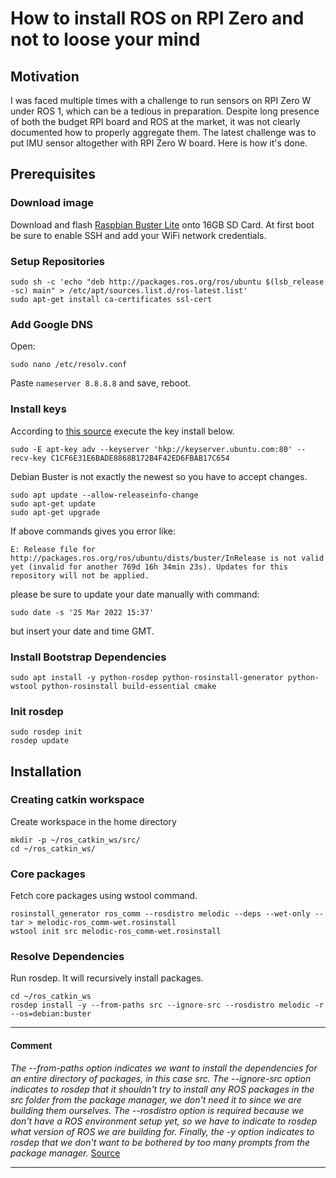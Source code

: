 # How to install ROS on RPI Zero and not to loose your mind

## Motivation
I was faced multiple times with a challenge to run sensors on RPI Zero W under ROS 1, which can be a tedious in preparation. Despite long presence of both the budget RPI board and ROS at the market, it was not clearly documented how to properly aggregate them. The latest challenge was to put IMU sensor altogether with RPI Zero W board. Here is how it's done.

## Prerequisites
### Download image
Download and flash [Raspbian Buster Lite](https://downloads.raspberrypi.org/raspbian_lite/images/raspbian_lite-2020-02-14/) onto 16GB SD Card. At first boot be sure to enable SSH and add your WiFi network credentials.

### Setup Repositories
```
sudo sh -c 'echo "deb http://packages.ros.org/ros/ubuntu $(lsb_release -sc) main" > /etc/apt/sources.list.d/ros-latest.list'
sudo apt-get install ca-certificates ssl-cert
```
### Add Google DNS
Open:
```
sudo nano /etc/resolv.conf
```
Paste `nameserver 8.8.8.8` and save, reboot.
### Install keys
According to [this source](https://answers.ros.org/question/329434/installing-ros-kinetic-on-the-raspberry-pi-no_pubkey-f42ed6fbab17c654/) execute the key install below.
```
sudo -E apt-key adv --keyserver 'hkp://keyserver.ubuntu.com:80' --recv-key C1CF6E31E6BADE8868B172B4F42ED6FBAB17C654
```
Debian Buster is not exactly the newest so you have to accept changes.
```
sudo apt update --allow-releaseinfo-change
sudo apt-get update
sudo apt-get upgrade
```
If above commands gives you error like:
```
E: Release file for http://packages.ros.org/ros/ubuntu/dists/buster/InRelease is not valid yet (invalid for another 769d 16h 34min 23s). Updates for this repository will not be applied.
```
please be sure to update your date manually with command:
```
sudo date -s '25 Mar 2022 15:37'
```
but insert your date and time GMT.

### Install Bootstrap Dependencies
```
sudo apt install -y python-rosdep python-rosinstall-generator python-wstool python-rosinstall build-essential cmake
```
### Init rosdep
```
sudo rosdep init
rosdep update
```
## Installation

### Creating catkin workspace
Create workspace in the home directory
```
mkdir -p ~/ros_catkin_ws/src/
cd ~/ros_catkin_ws/
```
### Core packages
Fetch core packages using wstool command.
```
rosinstall_generator ros_comm --rosdistro melodic --deps --wet-only --tar > melodic-ros_comm-wet.rosinstall
wstool init src melodic-ros_comm-wet.rosinstall
```
### Resolve Dependencies
Run rosdep. It will recursively install packages.

```
cd ~/ros_catkin_ws
rosdep install -y --from-paths src --ignore-src --rosdistro melodic -r --os=debian:buster
```
___
#### Comment
_The --from-paths option indicates we want to install the dependencies for an entire directory of packages, in this case src. The --ignore-src option indicates to rosdep that it shouldn't try to install any ROS packages in the src folder from the package manager, we don't need it to since we are building them ourselves. The --rosdistro option is required because we don't have a ROS environment setup yet, so we have to indicate to rosdep what version of ROS we are building for. Finally, the -y option indicates to rosdep that we don't want to be bothered by too many prompts from the package manager._ 
[Source](http://wiki.ros.org/ROSberryPi/Installing%20ROS%20Melodic%20on%20the%20Raspberry%20Pi)
___






